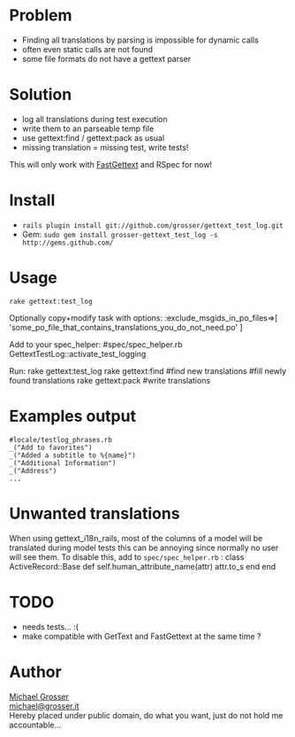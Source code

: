 Problem
=======
 - Finding all translations by parsing is impossible for dynamic calls
 - often even static calls are not found
 - some file formats do not have a gettext parser

Solution
========
 - log all translations during test execution
 - write them to an parseable temp file
 - use gettext:find / gettext:pack as usual
 - missing translation = missing test, write tests!

This will only work with [FastGettext](http://github.com/grosser/fast_gettext) and RSpec for now!

Install
=======
 - `rails plugin install git://github.com/grosser/gettext_test_log.git `
 - Gem: `sudo gem install grosser-gettext_test_log -s http://gems.github.com/`

Usage
=====
    rake gettext:test_log

Optionally copy+modify task with options:
    :exclude_msgids_in_po_files=>[
      'some_po_file_that_contains_translations_you_do_not_need.po'
    ]

  Add to your spec_helper:
    #spec/spec_helper.rb
    GettextTestLog::activate_test_logging

  Run:
    rake gettext:test_log
    rake gettext:find  #find new translations
    #fill newly found translations
    rake gettext:pack #write translations

Examples output
===============
    #locale/testlog_phrases.rb
    _("Add to favorites")
    _("Added a subtitle to %{name}")
    _("Additional Information")
    _("Address")
    ...

Unwanted translations
=====================
When using gettext_i18n_rails, most of the columns of a model will be translated during model tests
this can be annoying since normally no user will see them.
To disable this, add to `spec/spec_helper.rb` :
    class ActiveRecord::Base
      def self.human_attribute_name(attr)
        attr.to_s
      end
    end

TODO
====
 - needs tests... :(
 - make compatible with GetText and FastGettext at the same time ?

Author
======
[Michael Grosser](http://grosser.it)<br/>
michael@grosser.it<br/>
Hereby placed under public domain, do what you want, just do not hold me accountable...
